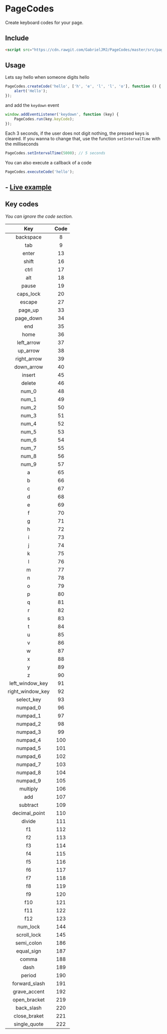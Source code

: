 PageCodes
=========
Create keyboard codes for your page.

## Include
```html
<script src="https://cdn.rawgit.com/GabrielJMJ/PageCodes/master/src/pagecodes.js"></script>
```

## Usage
Lets say hello when someone digits hello
```javascript
PageCodes.createCode('hello', ['h', 'e', 'l', 'l', 'o'], function () {
    alert('Hello');
});
```
and add the ```keydown``` event
```javascript
window.addEventListener('keydown', function (key) {
    PageCodes.run(key.keyCode);
});
```
Each 3 seconds, if the user does not digit nothing, the pressed keys is cleared. If you wanna to change that, use the function ```setIntervalTime``` with the milliseconds
```javascript
PageCodes.setIntervalTime(5000); // 5 seconds
```
You can also execute a callback of a code
```javascript
PageCodes.executeCode('hello');
```
## - [Live example](http://jsfiddle.net/GabrielJMJ/9mgm4ofg/)
## Key codes
*You can ignore the code section.*

| Key | Code |
|:-----:|:------:|
| backspace | 8 |
| tab | 9 |
| enter | 13 |
| shift | 16 |
| ctrl | 17 |
| alt | 18 |
| pause | 19 |
| caps_lock | 20 |
| escape | 27 |
| page_up | 33 |
| page_down | 34 |
| end | 35 |
| home | 36 |
| left_arrow | 37 |
| up_arrow | 38 |
| right_arrow | 39 |
| down_arrow | 40 |
| insert | 45 |
| delete | 46 |
| num_0 | 48 |
| num_1 | 49 |
| num_2 | 50 |
| num_3 | 51 |
| num_4 | 52 |
| num_5 | 53 |
| num_6 | 54 |
| num_7 | 55 |
| num_8 | 56 |
| num_9 | 57 |
| a | 65 |
| b | 66 |
| c | 67 |
| d | 68 |
| e | 69 |
| f | 70 |
| g | 71 |
| h | 72 |
| i | 73 |
| j | 74 |
| k | 75 |
| l | 76 |
| m | 77 |
| n | 78 |
| o | 79 |
| p | 80 |
| q | 81 |
| r | 82 |
| s | 83 |
| t | 84 |
| u | 85 |
| v | 86 |
| w | 87 |
| x | 88 |
| y | 89 |
| z | 90 |
| left_window_key | 91 |
| right_window_key | 92 |
| select_key | 93 |
| numpad_0 | 96 |
| numpad_1 | 97 |
| numpad_2 | 98 |
| numpad_3 | 99 |
| numpad_4 | 100 |
| numpad_5 | 101 |
| numpad_6 | 102 |
| numpad_7 | 103 |
| numpad_8 | 104 |
| numpad_9 | 105 |
| multiply | 106 |
| add | 107 |
| subtract | 109 |
| decimal_point | 110 |
| divide | 111 |
| f1 | 112 |
| f2 | 113 |
| f3 | 114 |
| f4 | 115 |
| f5 | 116 |
| f6 | 117 |
| f7 | 118 |
| f8 | 119 |
| f9 | 120 |
| f10 | 121 |
| f11 | 122 |
| f12 | 123 |
| num_lock | 144 |
| scroll_lock | 145 |
| semi_colon | 186 |
| equal_sign | 187 |
| comma | 188 |
| dash | 189 |
| period | 190 |
| forward_slash | 191 |
| grave_accent | 192 |
| open_bracket | 219 |
| back_slash | 220 |
| close_braket | 221 |
| single_quote | 222 |